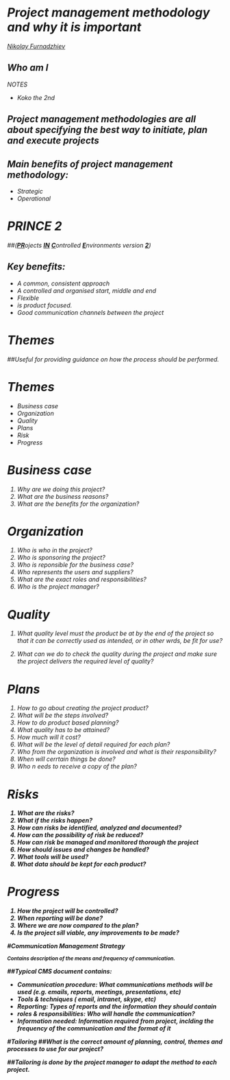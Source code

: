 # <i><b><h1 style="font-size:100%">Project management methodology and why it is important</b></h1>
[Nikolay Furnadzhiev](http://karamfil.avalith.bg)


## <i><b>Who am I</b></i>
<aside class="notes"> NOTES </aside>

* Koko the 2nd



## <i><b>Project management methodologies are all about specifying the best way to initiate, plan and execute projects</b></i>


## <i><b>Main benefits of project management methodology:</b></i>

  * Strategic 
  * Operational 


# <i><b>PRINCE 2 </b></i>
##(<i><u><b>PR</i></u></b>ojects <i><u><b>IN</i></u></b> <i><u><b>C</i></u></b>ontrolled <i><u><b>E</i></u></b>nvironments version <i><u><b>2</i></u></b>)



## <i><b>Key benefits:</b></i>
  * A common, consistent approach
  * A controlled and organised start, middle and end
  * Flexible
  * is product focused.
  * Good communication channels between the project


# <i><b>Themes</b></i>

##Useful for providing guidance on how the process should be performed.



# <i><b>Themes</b></i>
 
* Business case
* Organization
* Quality
* Plans
* Risk
* Progress


# <i><b>Business case</b></i>

1. Why are we doing this project?
2. What are the business reasons? 
3. What are the benefits for the organization?



# <i><b>Organization</b></i>

1. Who is who in the project?
2. Who is sponsoring the project?
3. Who is reponsible for the business case?
4. Who represents the users and suppliers?
5. What are the exact roles and responsibilities?
6. Who is the project manager?



# <i><b>Quality</b></i>
1. What quality level must the product be at by the end of the project so that it can be correctly used as intended, or in other wrds, be fit for use?

2. What can we do to check the quality during the project and make sure the project delivers the required level of quality?


# <i><b>Plans</b></i>

1. How to go about creating the project product?
2. What will be the steps involved?
3. How to do product based planning?
4. What quality  has to be attained?
5. How much will it cost?
6. What will be the level of detail required for each plan?
7. Who from the organization is involved and what is their responsibility?
8. When will cerrtain things be done?
9. Who n eeds to receive a copy of the plan?
<b>

# <i><b>Risks</b></i>

1. What are the risks?
2. What if the risks happen?
3. How can risks be identified, analyzed and documented?
4. How can the possibility of risk be reduced?
5. How can risk be managed and monitored thorough the project
6. How should issues and changes be handled?
7. What tools will be used?
8. What data should be kept for each product?


# <i><b>Progress</b></i>

1. How the project will be controlled?
2. When reporting will be done?
3. Where we are now compared to the plan?
4. Is the project sill viable, any improvements to be made?



#<i><b>Communication Management Strategy</b></i>

<sub><b>Contains description of the means and frequency of communication.</b></sub> 



##Typical CMS document contains:

* Communication procedure: What communications methods will be used (e.g. emails, reports, meetings, presentations, etc)
* Tools & techniques ( email, intranet, skype, etc)
* Reporting: Types of reports and the information they should contain
* roles & responsibilities: Who will handle the communication?
* Information needed: Information required from project, inclding the frequency of the communication and the format of it


#<i><b>Tailoring</b></i>
##What is the correct amount of planning, control, themes and processes to use for our project?



##Tailoring is done by the project manager to adapt the method to each project.
